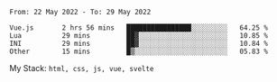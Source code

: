 <!--START_SECTION:waka-->

```text
From: 22 May 2022 - To: 29 May 2022

Vue.js       2 hrs 56 mins   ████████████████░░░░░░░░░   64.25 %
Lua          29 mins         ██▓░░░░░░░░░░░░░░░░░░░░░░   10.85 %
INI          29 mins         ██▓░░░░░░░░░░░░░░░░░░░░░░   10.84 %
Other        15 mins         █▒░░░░░░░░░░░░░░░░░░░░░░░   05.83 %
```

<!--END_SECTION:waka-->
My Stack: `html, css, js, vue, svelte`

